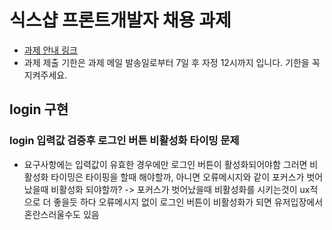 # 식스샵 프론트개발자 채용 과제

- [과제 안내 링크](https://www.notion.so/sixshop/af7f8a9586b648e6ba92a8c24ff0ef66)
- 과제 제출 기한은 과제 메일 발송일로부터 7일 후 자정 12시까지 입니다. 기한을 꼭 지켜주세요.

## login 구현

 ### login 입력값 검증후 로그인 버튼 비활성화 타이밍 문제
 - 요구사항에는 입력값이 유효한 경우에만 로그인 버튼이 활성화되어야함
 그러면 비활성화 타이밍은 타이핑을 할때 해야할까, 아니면 오류메시지와 같이 포커스가 벗어났을때 비활성화 되야할까?
-> 포커스가 벗어났을때 비활성화를 시키는것이 ux적으로 더 좋을듯 하다
오류메시지 없이 로그인 버튼이 비활성화가 되면 유저입장에서 혼란스러울수도 있음


